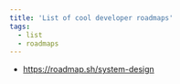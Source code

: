 ```yaml
---
title: 'List of cool developer roadmaps'
tags:
  - list
  - roadmaps
---
```


- https://roadmap.sh/system-design
